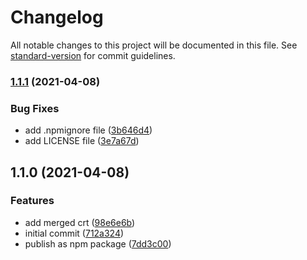 # Changelog

All notable changes to this project will be documented in this file. See [standard-version](https://github.com/conventional-changelog/standard-version) for commit guidelines.

### [1.1.1](https://github.com/labor-digital/ssl-certs/compare/v1.1.0...v1.1.1) (2021-04-08)


### Bug Fixes

* add .npmignore file ([3b646d4](https://github.com/labor-digital/ssl-certs/commit/3b646d4e5abc30fcf17afefaf40a4d84eb1451a5))
* add LICENSE file ([3e7a67d](https://github.com/labor-digital/ssl-certs/commit/3e7a67d944aa5c9f9159b9d761008f44135c0739))

## 1.1.0 (2021-04-08)


### Features

* add merged crt ([98e6e6b](https://github.com/labor-digital/ssl-certs/commit/98e6e6b1bc4e1c4357bcca142de420ab7c1c3689))
* initial commit ([712a324](https://github.com/labor-digital/ssl-certs/commit/712a3249953450342b04f744e83dc00795281e50))
* publish as npm package ([7dd3c00](https://github.com/labor-digital/ssl-certs/commit/7dd3c002b1899d75ce134d1524343ecc20649b15))
